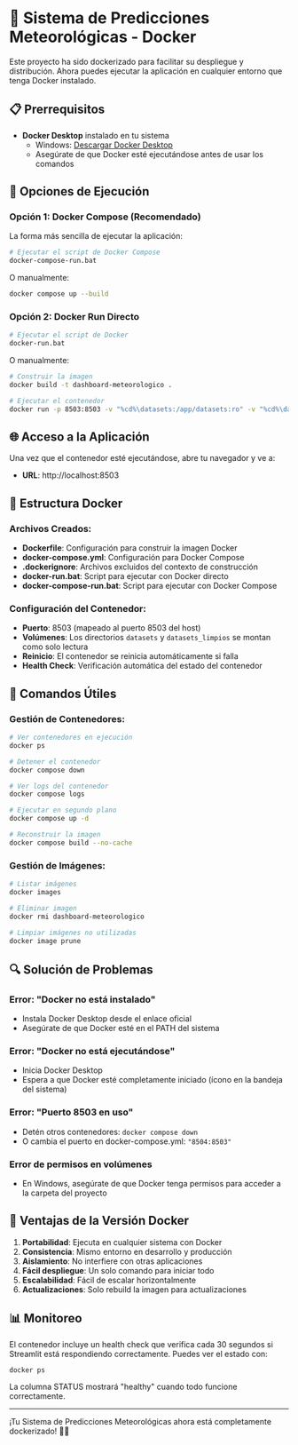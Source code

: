 # 🐳 Sistema de Predicciones Meteorológicas - Docker

Este proyecto ha sido dockerizado para facilitar su despliegue y distribución. Ahora puedes ejecutar la aplicación en cualquier entorno que tenga Docker instalado.

## 📋 Prerrequisitos

- **Docker Desktop** instalado en tu sistema
  - Windows: [Descargar Docker Desktop](https://www.docker.com/products/docker-desktop)
  - Asegúrate de que Docker esté ejecutándose antes de usar los comandos

## 🚀 Opciones de Ejecución

### Opción 1: Docker Compose (Recomendado)
La forma más sencilla de ejecutar la aplicación:

```bash
# Ejecutar el script de Docker Compose
docker-compose-run.bat
```

O manualmente:
```bash
docker compose up --build
```

### Opción 2: Docker Run Directo
```bash
# Ejecutar el script de Docker
docker-run.bat
```

O manualmente:
```bash
# Construir la imagen
docker build -t dashboard-meteorologico .

# Ejecutar el contenedor
docker run -p 8503:8503 -v "%cd%\datasets:/app/datasets:ro" -v "%cd%\datasets_limpios:/app/datasets_limpios:ro" dashboard-meteorologico
```

## 🌐 Acceso a la Aplicación

Una vez que el contenedor esté ejecutándose, abre tu navegador y ve a:
- **URL**: http://localhost:8503

## 📂 Estructura Docker

### Archivos Creados:
- **Dockerfile**: Configuración para construir la imagen Docker
- **docker-compose.yml**: Configuración para Docker Compose
- **.dockerignore**: Archivos excluidos del contexto de construcción
- **docker-run.bat**: Script para ejecutar con Docker directo
- **docker-compose-run.bat**: Script para ejecutar con Docker Compose

### Configuración del Contenedor:
- **Puerto**: 8503 (mapeado al puerto 8503 del host)
- **Volúmenes**: Los directorios `datasets` y `datasets_limpios` se montan como solo lectura
- **Reinicio**: El contenedor se reinicia automáticamente si falla
- **Health Check**: Verificación automática del estado del contenedor

## 🔧 Comandos Útiles

### Gestión de Contenedores:
```bash
# Ver contenedores en ejecución
docker ps

# Detener el contenedor
docker compose down

# Ver logs del contenedor
docker compose logs

# Ejecutar en segundo plano
docker compose up -d

# Reconstruir la imagen
docker compose build --no-cache
```

### Gestión de Imágenes:
```bash
# Listar imágenes
docker images

# Eliminar imagen
docker rmi dashboard-meteorologico

# Limpiar imágenes no utilizadas
docker image prune
```

## 🔍 Solución de Problemas

### Error: "Docker no está instalado"
- Instala Docker Desktop desde el enlace oficial
- Asegúrate de que Docker esté en el PATH del sistema

### Error: "Docker no está ejecutándose"
- Inicia Docker Desktop
- Espera a que Docker esté completamente iniciado (ícono en la bandeja del sistema)

### Error: "Puerto 8503 en uso"
- Detén otros contenedores: `docker compose down`
- O cambia el puerto en docker-compose.yml: `"8504:8503"`

### Error de permisos en volúmenes
- En Windows, asegúrate de que Docker tenga permisos para acceder a la carpeta del proyecto

## 🎯 Ventajas de la Versión Docker

1. **Portabilidad**: Ejecuta en cualquier sistema con Docker
2. **Consistencia**: Mismo entorno en desarrollo y producción
3. **Aislamiento**: No interfiere con otras aplicaciones
4. **Fácil despliegue**: Un solo comando para iniciar todo
5. **Escalabilidad**: Fácil de escalar horizontalmente
6. **Actualizaciones**: Solo rebuild la imagen para actualizaciones

## 📊 Monitoreo

El contenedor incluye un health check que verifica cada 30 segundos si Streamlit está respondiendo correctamente. Puedes ver el estado con:

```bash
docker ps
```

La columna STATUS mostrará "healthy" cuando todo funcione correctamente.

---

¡Tu Sistema de Predicciones Meteorológicas ahora está completamente dockerizado! 🐳🔮
